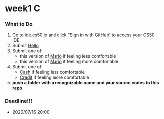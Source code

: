 # week1 C
### What to Do
1. Go to ide.cs50.io and click “Sign in with GitHub” to access your CS50 IDE.
2. Submit [Hello](https://cs50.harvard.edu/x/2020/psets/1/hello/)
3. Submit one of:
    - this version of [Mario](https://cs50.harvard.edu/x/2020/psets/1/mario/less/) if feeling less comfortable
    - this version of [Mario](https://cs50.harvard.edu/x/2020/psets/1/mario/more/) if feeling more comfortable
4. Submit one of:
    - [Cash](https://cs50.harvard.edu/x/2020/psets/1/cash/) if feeling less comfortable
    - [Credit](https://cs50.harvard.edu/x/2020/psets/1/credit/) if feeling more comfortable
5. **push a folder with a recognizable name and your source codes to this repo**

### Deadline!!!
- 2020/07/16 20:00
